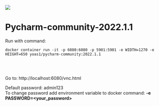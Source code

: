 ![](https://visitor-badge.glitch.me/badge?page_id=Yoas1.Pycharm-community-2022.1.1)</br>

# Pycharm-community-2022.1.1
Run with command:<br>
```
docker container run -it -p 6080:6080 -p 5901:5901 -e WIDTH=1270 -e HEIGHT=650 yoas1/pycharm-community:2022.1.1
```

</br></br>

Go to: http://localhost:6080/vnc.html</br>

Default password: admin123</br>
To change password add environment variable to docker command: **-e PASSWORD=<your_password>**



